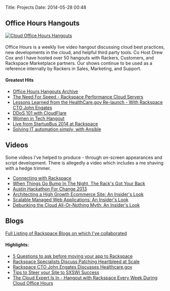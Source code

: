 Title: Projects
Date: 2014-05-28 00:48

## Office Hours Hangouts

<a href="http://go.rackspace.com/officehours"><img class="img-responsive" alt="Cloud Office Hours Hangouts" src="/images/officehours.jpeg" style="padding-bottom: 5px;"></a>


Office Hours is a weekly live video hangout discussing cloud best practices, new developments in the cloud, and helpful third party tools. Co Host Drew Cox and I have hosted over 50 hangouts with Rackers, Customers, and Rackspace Marketplace partners. Our shows continue to be used as a reference internally by Rackers in Sales, Marketing, and Support. 

#### Greatest Hits

  * [Office Hours Hangouts Archive][3]
  * [The Need For Speed - Rackspace Performance Cloud Servers][4]
  * [Lessons Learned from the HealthCare.gov Re-launch - With Rackspace CTO John Engates][5]
  * [DDoS 101 with CloudFlare][6]
  * [Women in Tech Hangout][7]
  * [Live from StartupBus 2014 at Rackspace][8]
  * [Solving IT automation simply, with Ansible][9]

   [3]: http://go.rackspace.com/officehours
   [4]: http://www.youtube.com/watch?v=IfUjo_N9uC0&feature=share
   [5]: http://www.youtube.com/watch?v=dyNmIPJQRww&feature=share
   [6]: http://www.youtube.com/watch?v=MektJ7kx8aI&feature=share
   [7]: http://www.youtube.com/watch?v=nNx-_Oqqq6U&feature=share
   [8]: http://www.youtube.com/watch?v=Kscxly7m85g&feature=share
   [9]: http://www.youtube.com/watch?v=jje38YBGVt4&feature=share

## Videos

Some videos I've helped to produce - through on-screen appearances and script development. There is allegedly a video which includes a me shaving with a hedge trimmer.

  * [Connecting with Rackspace][10]
  * [When Things Go Bump In The Night, The Rack's Got Your Back][11]
  * [Austin Hackathon For Change 2013][12]
  * [Architecting a High Growth Ecommerce Site: An Insider's Look][13]
  * [Scalable Managed Web Applications: An Insider's Look][14]
  * [Debunking the Cloud All-Or-Nothing Myth: An Insider's Look][15]

   [10]: http://www.rackspace.com/blog/connecting-with-rackspace/
   [11]: http://youtu.be/FP1NGPJXpAk
   [12]: http://youtu.be/cWhQxZCaDWg
   [13]: http://youtu.be/JjqTVxk_2xQ
   [14]: http://youtu.be/wp8YNzMH9dk
   [15]: http://youtu.be/RjGwNDzyq0I

## Blogs

[Full Listing of Rackspace Blogs on which I've collaborated][16]

   [16]: http://goo.gl/RYKkfu

#### Highlights:

  * [5 Questions to ask before moving your app to Rackspace][17]
  * [Rackspace Specialists Discuss Patching Heartbleed at Scale][18]
  * [Rackspace CTO John Engates Discusses Healthcare.gov][19]
  * [Tips to Steer your Site to SXSWi Success][20]
  * [The Cloud Expert Is In - Hangout with Rackspace Every Week During Cloud Office Hours][21]

   [17]: http://www.rackspace.com/blog/specialist-interactive-5-questions-to-answer-before-migrating-your-app-to-rackspace/
   [18]: http://www.rackspace.com/blog/google-hangout-rackspace-specialists-to-discuss-patching-heartbleed-at-scale/
   [19]: http://www.rackspace.com/blog/rackspace-cto-john-engates-discusses-healthcare-gov-google-hangout-recap/
   [20]: http://www.rackspace.com/blog/tips-to-prepare-your-app-for-sxsw/
   [21]: http://www.rackspace.com/blog/the-cloud-expert-is-in-hangout-with-rackspace-every-week-during-g-cloud-office-hours/

  
